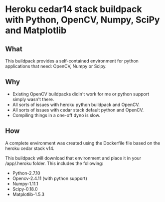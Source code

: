 # Heroku cedar14 stack buildpack with Python, OpenCV, Numpy, SciPy and Matplotlib

## What
This buildpack provides a self-contained environment for python applications that need:
OpenCV, Numpy or Scipy.

## Why
- Existing OpenCV buildpacks didin't work for me or python support simply wasn't there.
- All sorts of issues with heroku python buildpack and OpenCV.
- All sorts of issues with cedar stack default python and OpenCV.
- Compiling things in a one-off dyno is slow.

## How
A complete environment was created using the Dockerfile file based on the heroku cedar stack v14.

This buildpack will download that environment and place it in your /app/.heroku folder.
This includes the following:
- Python-2.7.10
- Opencv-2.4.11 (with python support)
- Numpy-1.11.1
- Scipy-0.18.0
- Matplotlib-1.5.3